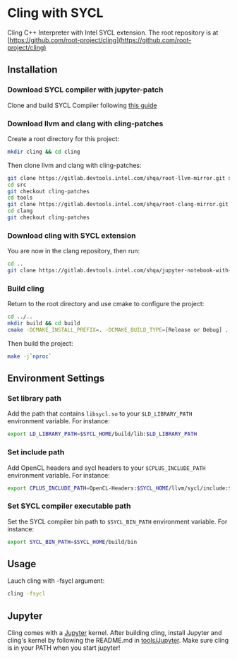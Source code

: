 Cling with SYCL
=========================================

Cling C++ Interpreter with Intel SYCL extension. The root repository is at [https://github.com/root-project/cling](https://github.com/root-project/cling)

Installation
------------
### Download SYCL compiler with jupyter-patch
Clone and build SYCL Compiler following [this guide](https://gitlab.devtools.intel.com/shqa/llvm/blob/jupyter-patch/sycl/doc/GetStartedWithSYCLCompiler.md)
### Download llvm and clang with cling-patches
Create a root directory for this project:
```bash
mkdir cling && cd cling
```
Then clone llvm and clang with cling-patches:
```bash
git clone https://gitlab.devtools.intel.com/shqa/root-llvm-mirror.git src
cd src
git checkout cling-patches
cd tools
git clone https://gitlab.devtools.intel.com/shqa/root-clang-mirror.git clang
cd clang
git checkout cling-patches
```
### Download cling with SYCL extension
You are now in the clang repository, then run:
```bash
cd ..
git clone https://gitlab.devtools.intel.com/shqa/jupyter-notebook-with-sycl.git cling
```
### Build cling
Return to the root directory and use cmake to configure the project:
```bash
cd ../..
mkdir build && cd build
cmake -DCMAKE_INSTALL_PREFIX=. -DCMAKE_BUILD_TYPE=[Release or Debug] ../src
```
Then build the project:
```bash
make -j`nproc`
```

Environment Settings
------------
### Set library path
Add the path that contains `libsycl.so` to your `$LD_LIBRARY_PATH` environment variable. For instance:
```bash
export LD_LIBRARY_PATH=$SYCL_HOME/build/lib:$LD_LIBRARY_PATH
```
### Set include path
Add OpenCL headers and sycl headers to your `$CPLUS_INCLUDE_PATH` environment variable. For instance:
```bash
export CPLUS_INCLUDE_PATH=OpenCL-Headers:$SYCL_HOME/llvm/sycl/include:$CPLUS_INCLUDE_PATH
```
### Set SYCL compiler executable path
Set the SYCL compiler bin path to `$SYCL_BIN_PATH` environment variable. For instance:
```bash
export SYCL_BIN_PATH=$SYCL_HOME/build/bin
```

Usage
------------
Lauch cling with -fsycl argument:
```bash
cling -fsycl
```

Jupyter
------------
Cling comes with a [Jupyter](http://jupyter.org) kernel. After building cling,
install Jupyter and cling's kernel by following the README.md in
[tools/Jupyter](tools/Jupyter). Make sure cling is in your PATH when you start jupyter!